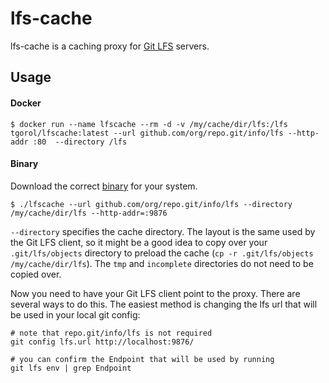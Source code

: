 # lfs-cache

lfs-cache is a caching proxy for [Git LFS](https://git-lfs.github.com/) servers.

## Usage

#### Docker

```
$ docker run --name lfscache --rm -d -v /my/cache/dir/lfs:/lfs tgorol/lfscache:latest --url github.com/org/repo.git/info/lfs --http-addr :80  --directory /lfs
```

#### Binary

Download the correct [binary](https://github.com/tgorol/lfscache/releases) for your system.

```
$ ./lfscache --url github.com/org/repo.git/info/lfs --directory /my/cache/dir/lfs --http-addr=:9876
```

`--directory` specifies the cache directory. The layout is the same used by the
Git LFS client, so it might be a good idea to copy over your `.git/lfs/objects`
directory to preload the cache (`cp -r .git/lfs/objects /my/cache/dir/lfs`).
The `tmp` and `incomplete` directories do not need to be copied over.

Now you need to have your Git LFS client point to the proxy. There are several
ways to do this. The easiest method is changing the lfs url that will be used
in your local git config:
```
# note that repo.git/info/lfs is not required
git config lfs.url http://localhost:9876/

# you can confirm the Endpoint that will be used by running
git lfs env | grep Endpoint
```
